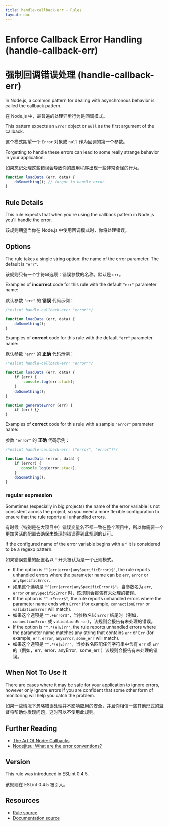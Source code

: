 ```yaml
---
title: handle-callback-err - Rules
layout: doc
---
```

<!-- Note: No pull requests accepted for this file. See README.md in the root directory for details. -->

# Enforce Callback Error Handling (handle-callback-err)

# 强制回调错误处理 (handle-callback-err)

In Node.js, a common pattern for dealing with asynchronous behavior is called the callback pattern.

在 Node.js 中，最普遍的处理异步行为是回调模式。

This pattern expects an `Error` object or `null` as the first argument of the callback.

这个模式期望一个 `Error` 对象或 `null` 作为回调的第一个参数。

Forgetting to handle these errors can lead to some really strange behavior in your application.

如果忘记处理这些错误会导致你的应用程序出现一些非常奇怪的行为。

```js
function loadData (err, data) {
    doSomething(); // forgot to handle error
}
```

## Rule Details

This rule expects that when you're using the callback pattern in Node.js you'll handle the error.

该规则期望当你在 Node.js 中使用回调模式时，你将处理错误。

## Options

The rule takes a single string option: the name of the error parameter. The default is `"err"`.

该规则只有一个字符串选项：错误参数的名称。默认是 `err`。

Examples of **incorrect** code for this rule with the default `"err"` parameter name:

默认参数 `"err"` 的 **错误** 代码示例：

```js
/*eslint handle-callback-err: "error"*/

function loadData (err, data) {
    doSomething();
}

```

Examples of **correct** code for this rule with the default `"err"` parameter name:

默认参数 `"err"` 的 **正确** 代码示例：

```js
/*eslint handle-callback-err: "error"*/

function loadData (err, data) {
    if (err) {
        console.log(err.stack);
    }
    doSomething();
}

function generateError (err) {
    if (err) {}
}
```

Examples of **correct** code for this rule with a sample `"error"` parameter name:

参数 `"error"` 的 **正确** 代码示例：

```js
/*eslint handle-callback-err: ["error", "error"]*/

function loadData (error, data) {
    if (error) {
       console.log(error.stack);
    }
    doSomething();
}
```

### regular expression

Sometimes (especially in big projects) the name of the error variable is not consistent across the project,
so you need a more flexible configuration to ensure that the rule reports all unhandled errors.

有时候（特别是在大项目中）错误变量名不都一致在整个项目中，所以你需要一个更加灵活的配置去确保未处理的错误得到此规则的认可。

If the configured name of the error variable begins with a `^` it is considered to be a regexp pattern.

如果错误变量的配置名以 `^` 开头被认为是一个正则模式。
 
* If the option is `"^(err|error|anySpecificError)$"`, the rule reports unhandled errors where the parameter name can be `err`, `error` or `anySpecificError`.
* 如果这个选项是 `"^(err|error|anySpecificError)$"`，当参数名为 `err`, `error` or `anySpecificError` 时，该规则会报告有未处理的错误。
* If the option is `"^.+Error$"`, the rule reports unhandled errors where the parameter name ends with `Error` (for example, `connectionError` or `validationError` will match).
* 如果这个选项是 `"^.+Error$"`，当参数名以 `Error` 结尾时（例如，`connectionError` 或 `validationError`），该规则会报告有未处理的错误。
* If the option is `"^.*(e|E)rr"`, the rule reports unhandled errors where the parameter name matches any string that contains `err` or `Err` (for example, `err`, `error`, `anyError`, `some_err` will match).
* 如果这个选项是 `"^.*(e|E)rr"`，当参数名匹配任何字符串中含有 `err` 或 `Err`的（例如，err`，`error`，`anyError`，`some_err`）该规则会报告有未处理的错误。

## When Not To Use It

There are cases where it may be safe for your application to ignore errors, however only ignore errors if you are
confident that some other form of monitoring will help you catch the problem.

如果一些情况下忽略错误处理并不影响应用的安全，并且你相信一些其他形式的监督将帮助你发现问题，这时可以不使用此规则。

## Further Reading

* [The Art Of Node: Callbacks](https://github.com/maxogden/art-of-node#callbacks)
* [Nodejitsu: What are the error conventions?](https://docs.nodejitsu.com/articles/errors/what-are-the-error-conventions/)

## Version

This rule was introduced in ESLint 0.4.5.

该规则在 ESLint 0.4.5 被引入。

## Resources

* [Rule source](https://github.com/eslint/eslint/tree/master/lib/rules/handle-callback-err.js)
* [Documentation source](https://github.com/eslint/eslint/tree/master/docs/rules/handle-callback-err.md)
